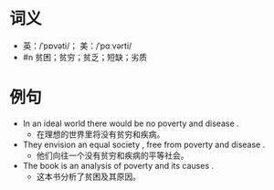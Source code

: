 # 词义
- 英：/ˈpɒvəti/； 美：/ˈpɑːvərti/
- #n 贫困；贫穷；贫乏；短缺；劣质
# 例句
- In an ideal world there would be no poverty and disease .
	- 在理想的世界里将没有贫穷和疾病。
- They envision an equal society , free from poverty and disease .
	- 他们向往一个没有贫穷和疾病的平等社会。
- The book is an analysis of poverty and its causes .
	- 这本书分析了贫困及其原因。
